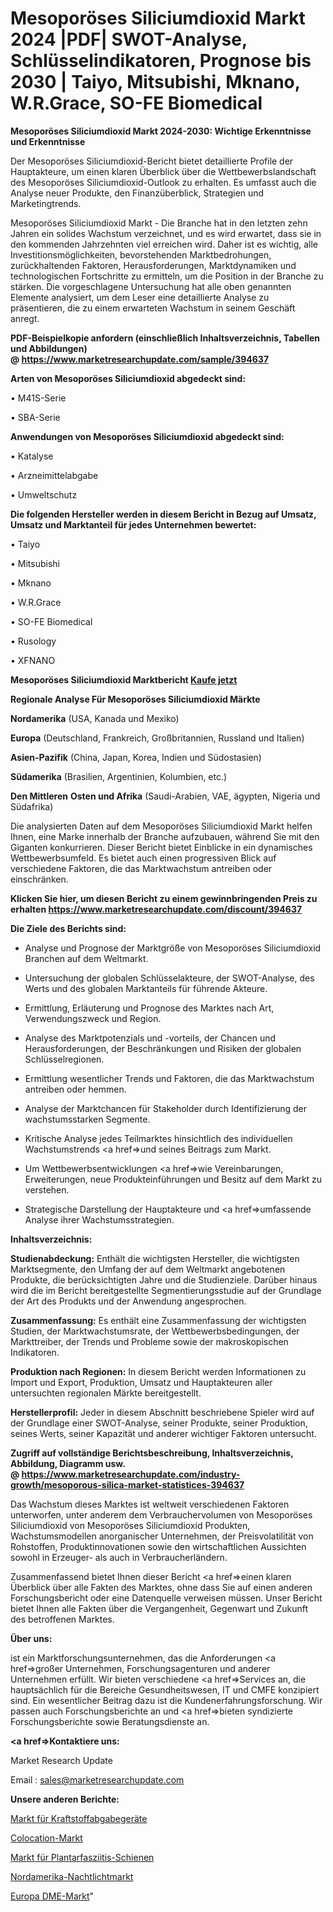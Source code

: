 # Mesoporöses Siliciumdioxid Markt 2024 |PDF| SWOT-Analyse, Schlüsselindikatoren, Prognose bis 2030 | Taiyo, Mitsubishi, Mknano, W.R.Grace, SO-FE Biomedical

<strong>Mesoporöses Siliciumdioxid Markt 2024-2030: Wichtige Erkenntnisse und Erkenntnisse</strong>

Der Mesoporöses Siliciumdioxid-Bericht bietet detaillierte Profile der Hauptakteure, um einen klaren Überblick über die Wettbewerbslandschaft des Mesoporöses Siliciumdioxid-Outlook zu erhalten. Es umfasst auch die Analyse neuer Produkte, den Finanzüberblick, Strategien und Marketingtrends.

Mesoporöses Siliciumdioxid Markt - Die Branche hat in den letzten zehn Jahren ein solides Wachstum verzeichnet, und es wird erwartet, dass sie in den kommenden Jahrzehnten viel erreichen wird. Daher ist es wichtig, alle Investitionsmöglichkeiten, bevorstehenden Marktbedrohungen, zurückhaltenden Faktoren, Herausforderungen, Marktdynamiken und technologischen Fortschritte zu ermitteln, um die Position in der Branche zu stärken. Die vorgeschlagene Untersuchung hat alle oben genannten Elemente analysiert, um dem Leser eine detaillierte Analyse zu präsentieren, die zu einem erwarteten Wachstum in seinem Geschäft anregt.

<strong><b>PDF-Beispielkopie anfordern (einschließlich Inhaltsverzeichnis, Tabellen und Abbildungen) @ </b></strong><strong><a href=https://www.marketresearchupdate.com/sample/394637><strong>https://www.marketresearchupdate.com/sample/394637</u></a></strong></strong>

<strong>Arten von Mesoporöses Siliciumdioxid abgedeckt sind:</strong>

• M41S-Serie

• SBA-Serie

<strong>Anwendungen von Mesoporöses Siliciumdioxid abgedeckt sind:</strong>

• Katalyse

• Arzneimittelabgabe

• Umweltschutz

<strong>Die folgenden Hersteller werden in diesem Bericht in Bezug auf Umsatz, Umsatz und Marktanteil für jedes Unternehmen bewertet:</strong>

• Taiyo

• Mitsubishi

• Mknano

• W.R.Grace

• SO-FE Biomedical

• Rusology

• XFNANO

<strong>Mesoporöses Siliciumdioxid Marktbericht <a href=https://www.marketresearchupdate.com/buynow/394637>Kaufe jetzt</a></strong>

<strong>Regionale Analyse Für Mesoporöses Siliciumdioxid Märkte</strong>

<strong>Nordamerika</strong> (USA, Kanada und Mexiko)

<strong>Europa</strong> (Deutschland, Frankreich, Großbritannien, Russland und Italien)

<strong>Asien-Pazifik</strong> (China, Japan, Korea, Indien und Südostasien)

<strong>Südamerika</strong> (Brasilien, Argentinien, Kolumbien, etc.)

<strong>Den Mittleren</strong> <strong>Osten und Afrika</strong> (Saudi-Arabien, VAE, ägypten, Nigeria und Südafrika)

Die analysierten Daten auf dem Mesoporöses Siliciumdioxid Markt helfen Ihnen, eine Marke innerhalb der Branche aufzubauen, während Sie mit den Giganten konkurrieren. Dieser Bericht bietet Einblicke in ein dynamisches Wettbewerbsumfeld. Es bietet auch einen progressiven Blick auf verschiedene Faktoren, die das Marktwachstum antreiben oder einschränken.

<strong>Klicken Sie hier, um diesen Bericht zu einem gewinnbringenden Preis zu erhalten
</strong><strong><a href=https://www.marketresearchupdate.com/discount/394637>https://www.marketresearchupdate.com/discount/394637</b></u></strong></a>

<strong>Die Ziele des Berichts sind:</strong>

- Analyse und Prognose der Marktgröße von Mesoporöses Siliciumdioxid Branchen auf dem Weltmarkt.

- Untersuchung der globalen Schlüsselakteure, der SWOT-Analyse, des Werts und des globalen Marktanteils für führende Akteure.

- Ermittlung, Erläuterung und Prognose des Marktes nach Art, Verwendungszweck und Region.

- Analyse des Marktpotenzials und -vorteils, der Chancen und Herausforderungen, der Beschränkungen und Risiken der globalen Schlüsselregionen.

- Ermittlung wesentlicher Trends und Faktoren, die das Marktwachstum antreiben oder hemmen.

- Analyse der Marktchancen für Stakeholder durch Identifizierung der wachstumsstarken Segmente.

- Kritische Analyse jedes Teilmarktes hinsichtlich des individuellen Wachstumstrends <a href=>und</a> seines Beitrags zum Markt.

- Um Wettbewerbsentwicklungen <a href=>wie</a> Vereinbarungen, Erweiterungen, neue Produkteinführungen und Besitz auf dem Markt zu verstehen.

- Strategische Darstellung der Hauptakteure und <a href=>umfas</a>sende Analyse ihrer Wachstumsstrategien.

<strong>Inhaltsverzeichnis:</strong>

<strong>Studienabdeckung:</strong> Enthält die wichtigsten Hersteller, die wichtigsten Marktsegmente, den Umfang der auf dem Weltmarkt angebotenen Produkte, die berücksichtigten Jahre und die Studienziele. Darüber hinaus wird die im Bericht bereitgestellte Segmentierungsstudie auf der Grundlage der Art des Produkts und der Anwendung angesprochen.

<strong>Zusammenfassung:</strong> Es enthält eine Zusammenfassung der wichtigsten Studien, der Marktwachstumsrate, der Wettbewerbsbedingungen, der Markttreiber, der Trends und Probleme sowie der makroskopischen Indikatoren.

<strong>Produktion nach Regionen:</strong> In diesem Bericht werden Informationen zu Import und Export, Produktion, Umsatz und Hauptakteuren aller untersuchten regionalen Märkte bereitgestellt.

<strong>Herstellerprofil:</strong> Jeder in diesem Abschnitt beschriebene Spieler wird auf der Grundlage einer SWOT-Analyse, seiner Produkte, seiner Produktion, seines Werts, seiner Kapazität und anderer wichtiger Faktoren untersucht.

<strong><b>Zugriff auf vollständige Berichtsbeschreibung, Inhaltsverzeichnis, Abbildung, Diagramm usw. @ </b></strong><strong><a href=https://www.marketresearchupdate.com/industry-growth/mesoporous-silica-market-statistices-394637>https://www.marketresearchupdate.com/industry-growth/mesoporous-silica-market-statistices-394637</a></strong>

Das Wachstum dieses Marktes ist weltweit verschiedenen Faktoren unterworfen, unter anderem dem Verbrauchervolumen von Mesoporöses Siliciumdioxid von Mesoporöses Siliciumdioxid Produkten, Wachstumsmodellen anorganischer Unternehmen, der Preisvolatilität von Rohstoffen, Produktinnovationen sowie den wirtschaftlichen Aussichten sowohl in Erzeuger- als auch in Verbraucherländern.

Zusammenfassend bietet Ihnen dieser Bericht <a href=>einen</a> klaren Überblick über alle Fakten des Marktes, ohne dass Sie auf einen anderen Forschungsbericht oder eine Datenquelle verweisen müssen. Unser Bericht bietet Ihnen alle Fakten über die Vergangenheit, Gegenwart und Zukunft des betroffenen Marktes.

<strong>Über uns:</strong>

 ist ein Marktforschungsunternehmen, das die Anforderungen <a href=>großer</a> Unternehmen, Forschungsagenturen und anderer Unternehmen erfüllt. Wir bieten verschiedene <a href=>Services</a> an, die hauptsächlich für die Bereiche Gesundheitswesen, IT und CMFE konzipiert sind. Ein wesentlicher Beitrag dazu ist die Kundenerfahrungsforschung. Wir passen auch Forschungsberichte an und <a href=>bieten</a> syndizierte Forschungsberichte sowie Beratungsdienste an.

<strong><a href=>Kontaktiere uns:</a></strong>

Market Research Update

Email : sales@marketresearchupdate.com

<strong>Unsere anderen Berichte:</strong>

<a href=https://www.linkedin.com/pulse/fuel-dispensing-equipment-market-analysis-understanding>Markt für Kraftstoffabgabegeräte</a>

<a href=https://www.linkedin.com/pulse/colocation-market-size-growth-set-surge-significantly>Colocation-Markt</a>

<a href=https://www.linkedin.com/pulse/plantar-fasciitis-splint-market-2023-analysis-growth-drivers>Markt für Plantarfasziitis-Schienen</a>

<a href=https://www.linkedin.com/pulse/north-america-night-light-market-size-scope-top>Nordamerika-Nachtlichtmarkt</a>

<a href=https://www.linkedin.com/pulse/europe-dme-market-analysis-outlooks-2023-size-cost-structures>Europa DME-Markt</a>"
